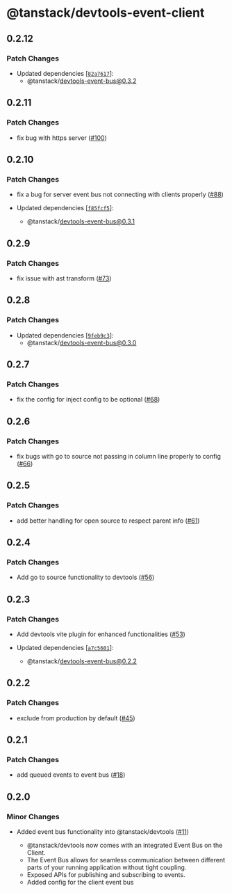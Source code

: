 # @tanstack/devtools-event-client

## 0.2.12

### Patch Changes

- Updated dependencies [[`82a7617`](https://github.com/TanStack/devtools/commit/82a7617559777940cc6c96363112fd8c3d5d7dd5)]:
  - @tanstack/devtools-event-bus@0.3.2

## 0.2.11

### Patch Changes

- fix bug with https server ([#100](https://github.com/TanStack/devtools/pull/100))

## 0.2.10

### Patch Changes

- fix a bug for server event bus not connecting with clients properly ([#88](https://github.com/TanStack/devtools/pull/88))

- Updated dependencies [[`f85fcf5`](https://github.com/TanStack/devtools/commit/f85fcf5f73fdca80297707b8eb4211a7a1308aa1)]:
  - @tanstack/devtools-event-bus@0.3.1

## 0.2.9

### Patch Changes

- fix issue with ast transform ([#73](https://github.com/TanStack/devtools/pull/73))

## 0.2.8

### Patch Changes

- Updated dependencies [[`9feb9c3`](https://github.com/TanStack/devtools/commit/9feb9c33517bda2e515b00d423bedab2502c9981)]:
  - @tanstack/devtools-event-bus@0.3.0

## 0.2.7

### Patch Changes

- fix the config for inject config to be optional ([#68](https://github.com/TanStack/devtools/pull/68))

## 0.2.6

### Patch Changes

- fix bugs with go to source not passing in column line properly to config ([#66](https://github.com/TanStack/devtools/pull/66))

## 0.2.5

### Patch Changes

- add better handling for open source to respect parent info ([#61](https://github.com/TanStack/devtools/pull/61))

## 0.2.4

### Patch Changes

- Add go to source functionality to devtools ([#56](https://github.com/TanStack/devtools/pull/56))

## 0.2.3

### Patch Changes

- Add devtools vite plugin for enhanced functionalities ([#53](https://github.com/TanStack/devtools/pull/53))

- Updated dependencies [[`a7c5601`](https://github.com/TanStack/devtools/commit/a7c5601607a8f2ee293f23f10f434c623f0b7761)]:
  - @tanstack/devtools-event-bus@0.2.2

## 0.2.2

### Patch Changes

- exclude from production by default ([#45](https://github.com/TanStack/devtools/pull/45))

## 0.2.1

### Patch Changes

- add queued events to event bus ([#18](https://github.com/TanStack/devtools/pull/18))

## 0.2.0

### Minor Changes

- Added event bus functionality into @tanstack/devtools ([#11](https://github.com/TanStack/devtools/pull/11))

  - @tanstack/devtools now comes with an integrated Event Bus on the Client.
  - The Event Bus allows for seamless communication between different parts of your running application
    without tight coupling.
  - Exposed APIs for publishing and subscribing to events.
  - Added config for the client event bus
